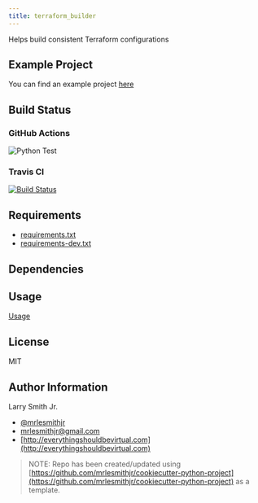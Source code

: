 ```yaml
---
title: terraform_builder
---
```


Helps build consistent Terraform configurations

## Example Project

You can find an example project [here](examples/example_builds/example)

## Build Status

### GitHub Actions

![Python Test](https://github.com/mrlesmithjr/terraform-builder/workflows/Python%20Test/badge.svg)

### Travis CI

[![Build Status](https://travis-ci.org/mrlesmithjr/terraform-builder.svg?branch=master)](https://travis-ci.org/mrlesmithjr/terraform-builder)

## Requirements

- [requirements.txt](requirements.txt)
- [requirements-dev.txt](requirements-dev.txt)

## Dependencies

## Usage

[Usage](docs/USAGE.md)

## License

MIT

## Author Information

Larry Smith Jr.

- [@mrlesmithjr](https://twitter.com/mrlesmithjr)
- [mrlesmithjr@gmail.com](mailto:mrlesmithjr@gmail.com)
- [http://everythingshouldbevirtual.com](http://everythingshouldbevirtual.com)

> NOTE: Repo has been created/updated using [https://github.com/mrlesmithjr/cookiecutter-python-project](https://github.com/mrlesmithjr/cookiecutter-python-project) as a template.
